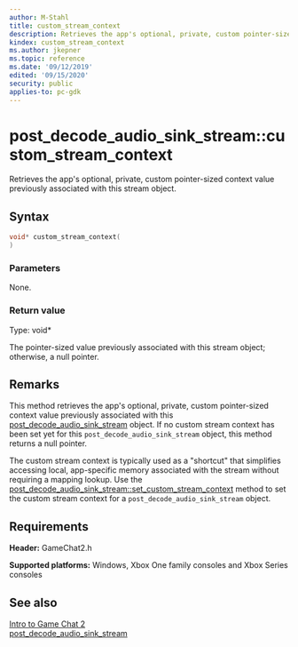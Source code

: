 ```yaml
---
author: M-Stahl
title: custom_stream_context
description: Retrieves the app's optional, private, custom pointer-sized context value previously associated with this stream object.
kindex: custom_stream_context
ms.author: jkepner
ms.topic: reference
ms.date: '09/12/2019'
edited: '09/15/2020'
security: public
applies-to: pc-gdk
---
```


# post_decode_audio_sink_stream::custom_stream_context
  
Retrieves the app's optional, private, custom pointer-sized context value previously associated with this stream object.  
  
<a id="syntaxSection"></a>
  
## Syntax
  
```cpp
void* custom_stream_context(  
)  
```  
  
<a id="parametersSection"></a>
  
### Parameters
  
None.  
  
<a id="retvalSection"></a>
  
### Return value
  
Type: void\*
  
The pointer-sized value previously associated with this stream object; otherwise, a null pointer.  
  
<a id="remarksSection"></a>
  
## Remarks
  
This method retrieves the app's optional, private, custom pointer-sized context value previously associated with this [post_decode_audio_sink_stream](../post_decode_audio_sink_stream.md) object. If no custom stream context has been set yet for this `post_decode_audio_sink_stream` object, this method returns a null pointer.  
  
The custom stream context is typically used as a "shortcut" that simplifies accessing local, app-specific memory associated with the stream without requiring a mapping lookup. Use the [post_decode_audio_sink_stream::set_custom_stream_context](post_decode_audio_sink_stream_set_custom_stream_context.md) method to set the custom stream context for a `post_decode_audio_sink_stream` object.  
  
<a id="requirementsSection"></a>
  
## Requirements
  
**Header:** GameChat2.h  
  
**Supported platforms:** Windows, Xbox One family consoles and Xbox Series consoles  
  
<a id="seealsoSection"></a>
  
## See also
  
[Intro to Game Chat 2](../../../../../../chat/overviews/game-chat2/game-chat-2-intro.md)  
[post_decode_audio_sink_stream](../post_decode_audio_sink_stream.md)  
  